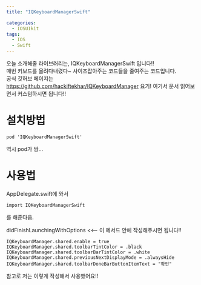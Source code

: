```yaml
---
title: "IQKeyboardManagerSwift"

categories:
  - IOSUIkit
tags:
  - IOS
  - Swift
---
```

오늘 소개해줄 라이브러리는, IQKeyboardManagerSwift 입니다!!  
매번 키보드를 올려다내렸다~ 사이즈잡아주는 코드들을 줄여주는 코드입니다.  
공식 깃허브 페이지는  
https://github.com/hackiftekhar/IQKeyboardManager 
요기! 여기서 문서 읽어보면서 커스텀하시면 됩니다!!

# 설치방법
~~~
pod 'IQKeyboardManagerSwift'
~~~
역시 pod가 짱...   

# 사용법

AppDelegate.swift에 와서
~~~
import IQKeyboardManagerSwift
~~~
를 해준다음.  

didFinishLaunchingWithOptions <<-- 이 메서드 안에 작성해주시면 됩니다!!
~~~
IQKeyboardManager.shared.enable = true
IQKeyboardManager.shared.toolbarTintColor = .black
IQKeyboardManager.shared.toolbarBarTintColor = .white
IQKeyboardManager.shared.previousNextDisplayMode = .alwaysHide
IQKeyboardManager.shared.toolbarDoneBarButtonItemText = "확인"
~~~
참고로 저는 이렇게 작성해서 사용했어요!!  
